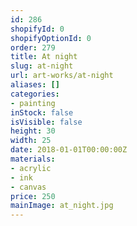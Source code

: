 ```yaml
---
id: 286
shopifyId: 0
shopifyOptionId: 0
order: 279
title: At night
slug: at-night
url: art-works/at-night
aliases: []
categories:
- painting
inStock: false
isVisible: false
height: 30
width: 25
date: 2018-01-01T00:00:00Z
materials:
- acrylic
- ink
- canvas
price: 250
mainImage: at_night.jpg
---
```

